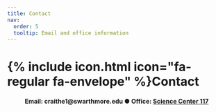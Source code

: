 ```yaml
---
title: Contact
nav:
  order: 5
  tooltip: Email and office information
---
```


# {% include icon.html icon="fa-regular fa-envelope" %}Contact

<div style="text-align: center;">

<h4> Email: craithe1@swarthmore.edu   &#9679;	 Office: <a href="https://example.com">Science Center 117</a> </h4>

</div>



